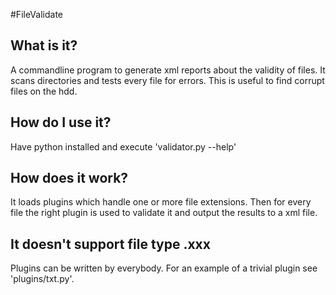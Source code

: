 #FileValidate

## What is it?

A commandline program to generate xml reports about the validity of files. It scans directories and tests every file for errors. This is useful to find corrupt files on the hdd.

## How do I use it?

Have python installed and execute 'validator.py --help'

## How does it work?

It loads plugins which handle one or more file extensions. Then for every file the right plugin is used to validate it and output the results to a xml file.

## It doesn't support file type .xxx

Plugins can be written by everybody. For an example of a trivial plugin see 'plugins/txt.py'.
